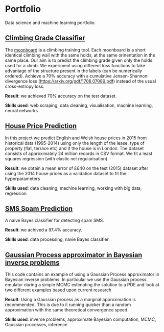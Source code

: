 # Portfolio
Data science and machine learning portfolio.

## [Climbing Grade Classifier](climbing/README.md)

The [moonboard](https://www.moonboard.com) is a climbing training tool.  Each moonboard is a short identical climbing wall with the same holds, at the same orinentation in the same place.  Our aim is to predict the climbing grade given only the holds used for a climb.  We experiment using different loss functions to take advantage of the structure present in the labels (can be numerically ordered).  Achieve a 70% accuracy with a cumulative Jensen-Shannon divergence loss (https://arxiv.org/pdf/1708.07089.pdf) instead of the usual cross-entropy loss.

**Result**: we achieved 70% accuracy on the test dataset.

**Skills used**: web scraping, data cleaning, visualisation, machine learning, neural networks

## [House Price Prediction](house-prices/README.md)

In this project we predict English and Welsh house prices in 2015 from historical data (1995-2014) using only the length of the lease, type of property (flat, terrace etc) and if the house is in London.  The dataset consists of approximately 24 million records in CSV format.  We fit a least squares regression (with elastic net regularisation).

**Result**: we obtain a mean error of £640 on the test (2015) dataset after using the 2014 house prices as a validation dataset to fit the hyperparameters

**Skills used**: data cleaning, machine learning, working with big data, regression

## [SMS Spam Prediction](spam/README.md)

A naive Bayes classifier for detecting spam SMS.

**Result**: we achived a 97.4% accuracy.

**Skills used**: data processing, navie Bayes classifier

## [Gaussian Process approximator in Bayesian inverse problems](https://github.com/luke321321/inversemcmc)

This code contains an example of using a Gaussian Process approximator in Bayesian inverse problems.  In particular we use the Gaussian process emulator during a simple MCMC estimating the solution to a PDE and look at two different examples based upon current research.

**Result**: Using a Gaussian process as a marginal approximation is recommended.  This is due to it running quicker than a random approximation with the same theoretical convergence speed.

**Skills used**: inverse problems, approximate Bayesian computation, MCMC, Gaussian processes, inference
